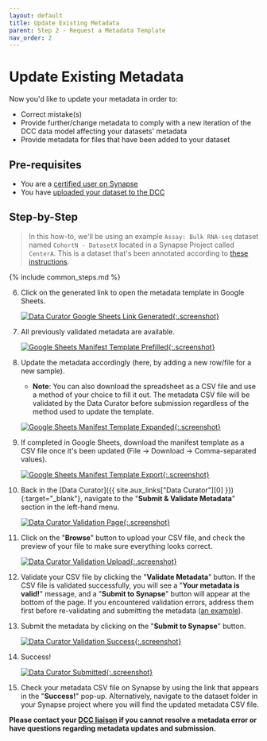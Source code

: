 ```yaml
---
layout: default
title: Update Existing Metadata
parent: Step 2 - Request a Metadata Template
nav_order: 2
---
```


# Update Existing Metadata

Now you'd like to update your metadata in order to:

- Correct mistake(s) 
- Provide further/change metadata to comply with a new iteration of the DCC data model affecting your datasets' metadata
- Provide metadata for files that have been added to your dataset

## Pre-requisites

- You are a [certified user on Synapse](https://docs.synapse.org/articles/accounts_certified_users_and_profile_validation.html#certified-users)
- You have [uploaded your dataset to the DCC](uploading-data)

## Step-by-Step

> In this how-to, we'll be using an example `Assay: Bulk RNA-seq` dataset named `CohortN - DatasetX` located in a Synapse Project called `CenterA`. This is a dataset that's been annotated according to [these instructions](curate-metadata-first-time).

{% include common_steps.md %}

6. Click on the generated link to open the metadata template in Google Sheets.

    [![Data Curator Google Sheets Link Generated](images/screenshots/curator-link-after-2.png){:.screenshot}](images/screenshots/curator-link-after-2.png)

7. All previously validated metadata are available.

    [![Google Sheets Manifest Template Prefilled](images/screenshots/gsheets-prefilled-before.png){:.screenshot}](images/screenshots/gsheets-prefilled-before.png)

8. Update the metadata accordingly (here, by adding a new row/file for a new sample).
    - **Note**: You can also download the spreadsheet as a CSV file and use a method of your choice to fill it out. The metadata CSV file will be validated by the Data Curator before submission regardless of the method used to update the template.
   
    [![Google Sheets Manifest Template Expanded](images/screenshots/gsheets-prefilled-after.png){:.screenshot}](images/screenshots/gsheets-prefilled-after.png)

9. If completed in Google Sheets, download the manifest template as a CSV file once it's been updated (File -> Download -> Comma-separated values).

    [![Google Sheets Manifest Template Export](images/screenshots/gsheets-prefilled-export.png){:.screenshot}](images/screenshots/gsheets-prefilled-export.png)

10. Back in the [Data Curator]({{ site.aux_links["Data Curator"][0] }}){:target="_blank"}, navigate to the "**Submit & Validate Metadata**" section in the left-hand menu. 

    [![Data Curator Validation Page](images/screenshots/curator-validate-before.png){:.screenshot}](images/screenshots/curator-validate-before.png)

11. Click on the "**Browse**" button to upload your CSV file, and check the preview of your file to make sure everything looks correct. 

    [![Data Curator Validation Upload](images/screenshots/curator-validate-prefilled-after.png){:.screenshot}](images/screenshots/curator-validate-prefilled-after.png)

12. Validate your CSV file by clicking the "**Validate Metadata**" button. If the CSV file is validated successfully, you will see a "**Your metadata is valid!**" message, and a "**Submit to Synapse**" button will appear at the bottom of the page. If you encountered validation errors, address them first before re-validating and submitting the metadata ([an example](step-3)).

13. Submit the metadata by clicking on the "**Submit to Synapse**" button. 
   
    [![Data Curator Validation Success](images/screenshots/curator-validate-prefilled-success.png){:.screenshot}](images/screenshots/curator-validate-prefilled-success.png)
   
    <!-- [![Data Curator Submitting](images/screenshots/curator-validate-submitting.png){:.screenshot}](images/screenshots/curator-validate-submitting.png) -->

15. Success! 
   
    [![Data Curator Submitted](images/screenshots/curator-validate-prefilled-submitted.png){:.screenshot}](images/screenshots/curator-validate-prefilled-submitted.png)

16. Check your metadata CSV file on Synapse by using the link that appears in the "**Success!**" pop-up. Alternatively, navigate to the dataset folder in your Synapse project where you will find the updated metadata CSV file.

**Please contact your [DCC liaison](dcc-liaison) if you cannot resolve a metadata error or have questions regarding metadata updates and submission.**

